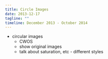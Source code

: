 ```yaml
---
title: Circle Images
date: 2013-12-17
tagline: ""
timeline: December 2013 - October 2014
---
```


* circular images
  * CWOS
  * show original images
  * talk about saturation, etc - different styles
